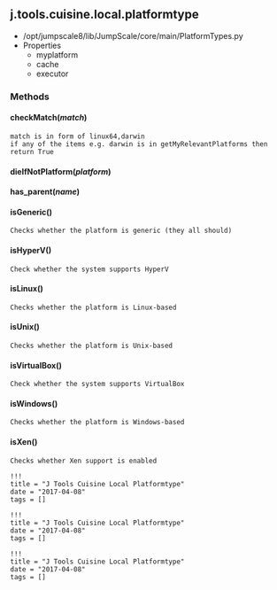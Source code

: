 <!-- toc -->
## j.tools.cuisine.local.platformtype

- /opt/jumpscale8/lib/JumpScale/core/main/PlatformTypes.py
- Properties
    - myplatform
    - cache
    - executor

### Methods

#### checkMatch(*match*) 

```
match is in form of linux64,darwin
if any of the items e.g. darwin is in getMyRelevantPlatforms then return True

```

#### dieIfNotPlatform(*platform*) 

#### has_parent(*name*) 

#### isGeneric() 

```
Checks whether the platform is generic (they all should)

```

#### isHyperV() 

```
Check whether the system supports HyperV

```

#### isLinux() 

```
Checks whether the platform is Linux-based

```

#### isUnix() 

```
Checks whether the platform is Unix-based

```

#### isVirtualBox() 

```
Check whether the system supports VirtualBox

```

#### isWindows() 

```
Checks whether the platform is Windows-based

```

#### isXen() 

```
Checks whether Xen support is enabled

```


```
!!!
title = "J Tools Cuisine Local Platformtype"
date = "2017-04-08"
tags = []
```

```
!!!
title = "J Tools Cuisine Local Platformtype"
date = "2017-04-08"
tags = []
```

```
!!!
title = "J Tools Cuisine Local Platformtype"
date = "2017-04-08"
tags = []
```
